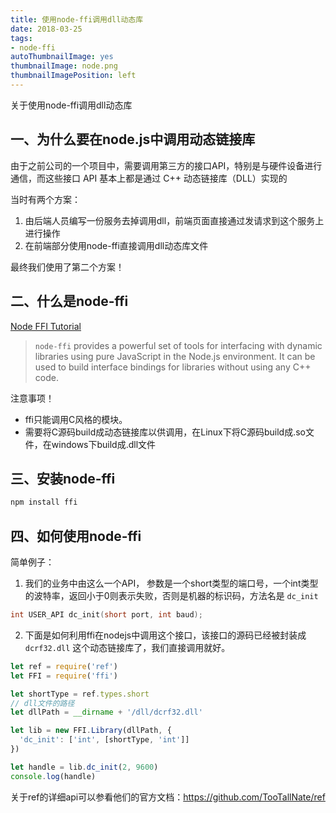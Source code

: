 ```yaml
---
title: 使用node-ffi调用dll动态库
date: 2018-03-25
tags: 
- node-ffi
autoThumbnailImage: yes
thumbnailImage: node.png
thumbnailImagePosition: left
---
```

关于使用node-ffi调用dll动态库
<!-- more -->
## 一、为什么要在node.js中调用动态链接库

由于之前公司的一个项目中，需要调用第三方的接口API，特别是与硬件设备进行通信，而这些接口 API 基本上都是通过 C++ 动态链接库（DLL）实现的

当时有两个方案：
1. 由后端人员编写一份服务去掉调用dll，前端页面直接通过发请求到这个服务上进行操作
2. 在前端部分使用node-ffi直接调用dll动态库文件

最终我们使用了第二个方案！
## 二、什么是node-ffi
[Node FFI Tutorial](https://github.com/node-ffi/node-ffi/wiki/Node-FFI-Tutorial)
> `node-ffi` provides a powerful set of tools for interfacing with dynamic libraries using pure JavaScript in the Node.js environment. It can be used to build interface bindings for libraries without using any C++ code.

注意事项！  
- ffi只能调用C风格的模块。
- 需要将C源码build成动态链接库以供调用，在Linux下将C源码build成.so文件，在windows下build成.dll文件

## 三、安装node-ffi

``` bash
npm install ffi
```
## 四、如何使用node-ffi
简单例子：
1. 我们的业务中由这么一个API，
参数是一个short类型的端口号，一个int类型的波特率，返回小于0则表示失败，否则是机器的标识码，方法名是 `dc_init`
``` c
int USER_API dc_init(short port, int baud);
```
2. 下面是如何利用ffi在nodejs中调用这个接口，该接口的源码已经被封装成 `dcrf32.dll` 这个动态链接库了，我们直接调用就好。
``` js
let ref = require('ref')
let FFI = require('ffi')

let shortType = ref.types.short
// dll文件的路径
let dllPath = __dirname + '/dll/dcrf32.dll'

let lib = new FFI.Library(dllPath, {
  'dc_init': ['int', [shortType, 'int']]
})

let handle = lib.dc_init(2, 9600)
console.log(handle)
```
关于ref的详细api可以参看他们的官方文档：https://github.com/TooTallNate/ref
